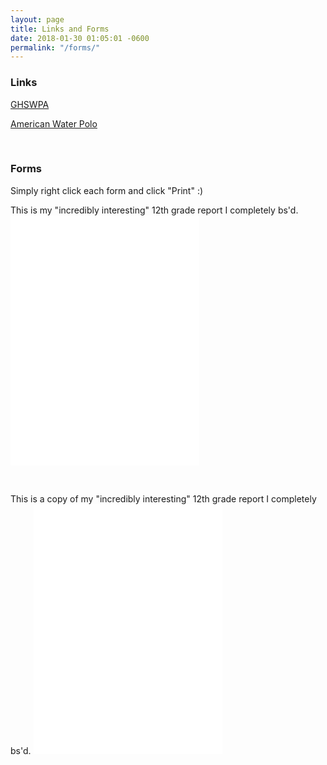 ```yaml
---
layout: page
title: Links and Forms
date: 2018-01-30 01:05:01 -0600
permalink: "/forms/"
---
```


### Links
[GHSWPA](http://www.gapolo.com)

[American Water Polo](https://www.americanwaterpolo.org)

<br>

### Forms
Simply right click each form and click "Print" :)

<div class="text-center mt-5">

This is my "incredibly interesting" 12th grade report I completely bs'd.
<embed class="d-inline-flex" src= "/assets/docs/test.pdf" width="60%" height="400px"/>

<br>

This is a copy of my "incredibly interesting" 12th grade report I completely bs'd.
<embed class="d-inline-flex" src= "/assets/docs/test.pdf" width="60%" height="400px"/>

</div>